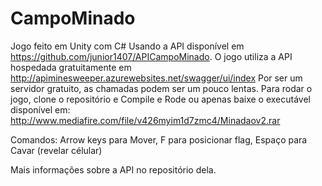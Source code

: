 # CampoMinado

Jogo feito em Unity com C# Usando a API disponível em https://github.com/junior1407/APICampoMinado. O jogo utiliza a API hospedada gratuitamente em http://apiminesweeper.azurewebsites.net/swagger/ui/index
Por ser um servidor gratuito, as chamadas podem ser um pouco lentas.
Para rodar o jogo, clone o repositório e Compile e Rode ou apenas baixe o executável disponível em: http://www.mediafire.com/file/v426myim1d7zmc4/Minadaov2.rar

Comandos: Arrow keys para Mover,  F para posicionar flag, Espaço para Cavar (revelar célular)

Mais informações sobre a API no repositório dela.

